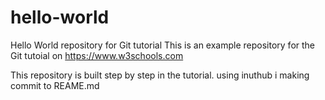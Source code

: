 # hello-world
Hello World repository for Git tutorial
This is an example repository for the Git tutoial on https://www.w3schools.com

This repository is built step by step in the tutorial.
using inuthub i making commit to REAME.md
